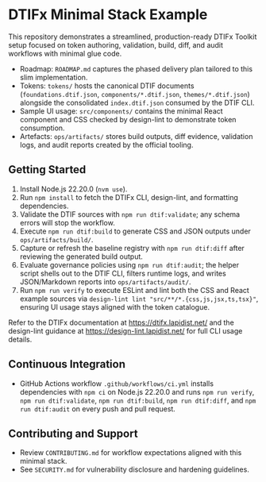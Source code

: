 # DTIFx Minimal Stack Example

This repository demonstrates a streamlined, production-ready DTIFx Toolkit setup focused on token authoring, validation, build, diff, and audit workflows with minimal glue code.

- Roadmap: `ROADMAP.md` captures the phased delivery plan tailored to this slim implementation.
- Tokens: `tokens/` hosts the canonical DTIF documents (`foundations.dtif.json`, `components/*.dtif.json`, `themes/*.dtif.json`) alongside the consolidated `index.dtif.json` consumed by the DTIF CLI.
- Sample UI usage: `src/components/` contains the minimal React component and CSS checked by design-lint to demonstrate token consumption.
- Artefacts: `ops/artifacts/` stores build outputs, diff evidence, validation logs, and audit reports created by the official tooling.

## Getting Started

1. Install Node.js 22.20.0 (`nvm use`).
2. Run `npm install` to fetch the DTIFx CLI, design-lint, and formatting dependencies.
3. Validate the DTIF sources with `npm run dtif:validate`; any schema errors will stop the workflow.
4. Execute `npm run dtif:build` to generate CSS and JSON outputs under `ops/artifacts/build/`.
5. Capture or refresh the baseline registry with `npm run dtif:diff` after reviewing the generated build output.
6. Evaluate governance policies using `npm run dtif:audit`; the helper script shells out to the DTIF CLI, filters runtime logs, and writes JSON/Markdown reports into `ops/artifacts/audit/`.
7. Run `npm run verify` to execute ESLint and lint both the CSS and React example sources via `design-lint lint "src/**/*.{css,js,jsx,ts,tsx}"`, ensuring UI usage stays aligned with the token catalogue.

Refer to the DTIFx documentation at https://dtifx.lapidist.net/ and the design-lint guidance at https://design-lint.lapidist.net/ for full CLI usage details.

## Continuous Integration

- GitHub Actions workflow `.github/workflows/ci.yml` installs dependencies with `npm ci` on Node.js 22.20.0 and runs `npm run verify`, `npm run dtif:validate`, `npm run dtif:build`, `npm run dtif:diff`, and `npm run dtif:audit` on every push and pull request.

## Contributing and Support

- Review `CONTRIBUTING.md` for workflow expectations aligned with this minimal stack.
- See `SECURITY.md` for vulnerability disclosure and hardening guidelines.
